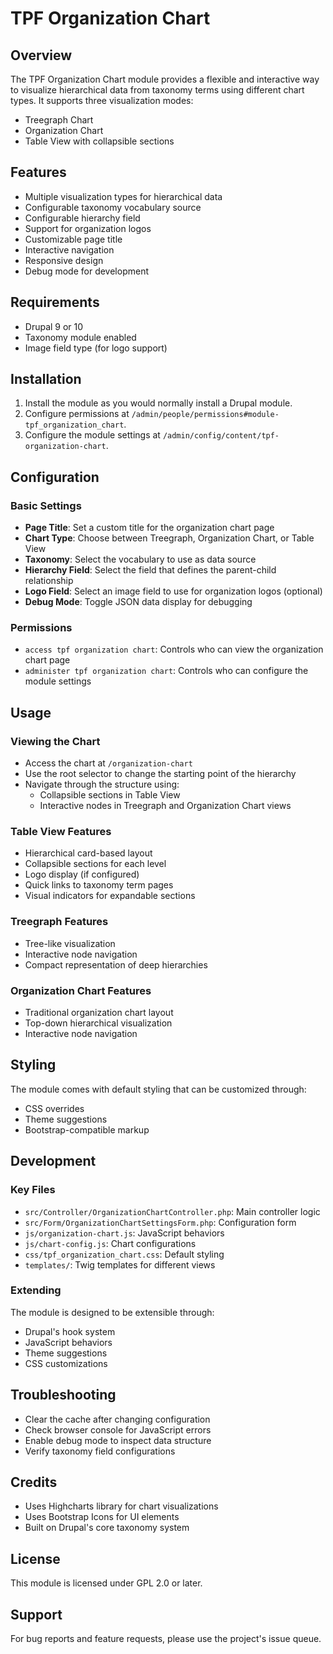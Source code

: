# TPF Organization Chart

## Overview
The TPF Organization Chart module provides a flexible and interactive way to visualize hierarchical data from taxonomy terms using different chart types. It supports three visualization modes:
- Treegraph Chart
- Organization Chart
- Table View with collapsible sections

## Features
- Multiple visualization types for hierarchical data
- Configurable taxonomy vocabulary source
- Configurable hierarchy field
- Support for organization logos
- Customizable page title
- Interactive navigation
- Responsive design
- Debug mode for development

## Requirements
- Drupal 9 or 10
- Taxonomy module enabled
- Image field type (for logo support)

## Installation
1. Install the module as you would normally install a Drupal module.
2. Configure permissions at `/admin/people/permissions#module-tpf_organization_chart`.
3. Configure the module settings at `/admin/config/content/tpf-organization-chart`.

## Configuration
### Basic Settings
- **Page Title**: Set a custom title for the organization chart page
- **Chart Type**: Choose between Treegraph, Organization Chart, or Table View
- **Taxonomy**: Select the vocabulary to use as data source
- **Hierarchy Field**: Select the field that defines the parent-child relationship
- **Logo Field**: Select an image field to use for organization logos (optional)
- **Debug Mode**: Toggle JSON data display for debugging

### Permissions
- `access tpf organization chart`: Controls who can view the organization chart page
- `administer tpf organization chart`: Controls who can configure the module settings

## Usage
### Viewing the Chart
- Access the chart at `/organization-chart`
- Use the root selector to change the starting point of the hierarchy
- Navigate through the structure using:
  - Collapsible sections in Table View
  - Interactive nodes in Treegraph and Organization Chart views

### Table View Features
- Hierarchical card-based layout
- Collapsible sections for each level
- Logo display (if configured)
- Quick links to taxonomy term pages
- Visual indicators for expandable sections

### Treegraph Features
- Tree-like visualization
- Interactive node navigation
- Compact representation of deep hierarchies

### Organization Chart Features
- Traditional organization chart layout
- Top-down hierarchical visualization
- Interactive node navigation

## Styling
The module comes with default styling that can be customized through:
- CSS overrides
- Theme suggestions
- Bootstrap-compatible markup

## Development
### Key Files
- `src/Controller/OrganizationChartController.php`: Main controller logic
- `src/Form/OrganizationChartSettingsForm.php`: Configuration form
- `js/organization-chart.js`: JavaScript behaviors
- `js/chart-config.js`: Chart configurations
- `css/tpf_organization_chart.css`: Default styling
- `templates/`: Twig templates for different views

### Extending
The module is designed to be extensible through:
- Drupal's hook system
- JavaScript behaviors
- Theme suggestions
- CSS customizations

## Troubleshooting
- Clear the cache after changing configuration
- Check browser console for JavaScript errors
- Enable debug mode to inspect data structure
- Verify taxonomy field configurations

## Credits
- Uses Highcharts library for chart visualizations
- Uses Bootstrap Icons for UI elements
- Built on Drupal's core taxonomy system

## License
This module is licensed under GPL 2.0 or later.

## Support
For bug reports and feature requests, please use the project's issue queue.